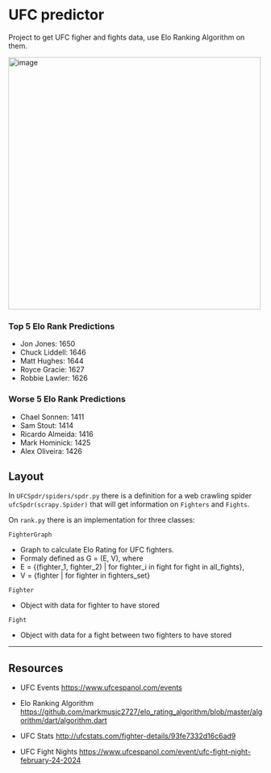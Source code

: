 # UFC predictor

Project to get UFC figher and fights data, use Elo Ranking Algorithm on them.

<img src="https://github.com/pollyjuice74/UFC-NN/assets/104398042/8fb68ccd-dc7f-43b2-bb89-33c88a0987f8" width="500" alt="image">

### Top 5 Elo Rank Predictions
- Jon Jones: 1650
- Chuck Liddell: 1646
- Matt Hughes: 1644
- Royce Gracie: 1627
- Robbie Lawler: 1626

### Worse 5 Elo Rank Predictions
- Chael Sonnen: 1411
- Sam Stout: 1414
- Ricardo Almeida: 1416
- Mark Hominick: 1425
- Alex Oliveira: 1426


## Layout

In `UFCSpdr/spiders/spdr.py` there is a definition for a web crawling spider `ufcSpdr(scrapy.Spider)` that will get information on `Fighters` and `Fights`.

On `rank.py` there is an implementation for three classes:

`FighterGraph` 
- Graph to calculate Elo Rating for UFC fighters. 
- Formaly defined as G = (E, V), where
- E = {(fighter_1, fighter_2) | for fighter_i in fight for fight in all_fights},
- V = {fighter | for fighter in fighters_set}
  
`Fighter`
- Object with data for fighter to have stored

`Fight`
- Object with data for a fight between two fighters to have stored

---

## Resources

- UFC Events
  https://www.ufcespanol.com/events

- Elo Ranking Algorithm
  https://github.com/markmusic2727/elo_rating_algorithm/blob/master/algorithm/dart/algorithm.dart

- UFC Stats
  http://ufcstats.com/fighter-details/93fe7332d16c6ad9

- UFC Fight Nights
  https://www.ufcespanol.com/event/ufc-fight-night-february-24-2024
